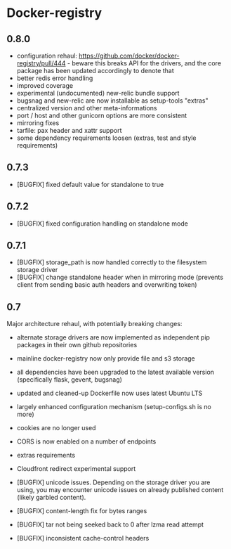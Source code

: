 # Docker-registry

## 0.8.0

 * configuration rehaul: https://github.com/docker/docker-registry/pull/444 - beware this breaks API for the drivers, and the core package has been updated accordingly to denote that
 * better redis error handling
 * improved coverage
 * experimental (undocumented) new-relic bundle support
 * bugsnag and new-relic are now installable as setup-tools "extras"
 * centralized version and other meta-informations
 * port / host and other gunicorn options are more consistent
 * mirroring fixes
 * tarfile: pax header and xattr support
 * some dependency requirements loosen (extras, test and style requirements)

## 0.7.3

 * [BUGFIX] fixed default value for standalone to true

## 0.7.2

 * [BUGFIX] fixed configuration handling on standalone mode

## 0.7.1

 * [BUGFIX] storage_path is now handled correctly to the filesystem storage driver
 * [BUGFIX] change standalone header when in mirroring mode (prevents client from sending basic auth headers and overwriting token)

## 0.7

Major architecture rehaul, with potentially breaking changes:

 * alternate storage drivers are now implemented as independent pip packages in their own github repositories
 * mainline docker-registry now only provide file and s3 storage
 * all dependencies have been upgraded to the latest available version (specifically flask, gevent, bugsnag)
 * updated and cleaned-up Dockerfile now uses latest Ubuntu LTS
 * largely enhanced configuration mechanism (setup-configs.sh is no more)
 * cookies are no longer used
 * CORS is now enabled on a number of endpoints
 * extras requirements
 * Cloudfront redirect experimental support

 * [BUGFIX] unicode issues. Depending on the storage driver you are using, you may encounter unicode issues on already published content (likely garbled content).
 * [BUGFIX] content-length fix for bytes ranges
 * [BUGFIX] tar not being seeked back to 0 after lzma read attempt
 * [BUGFIX] inconsistent cache-control headers
